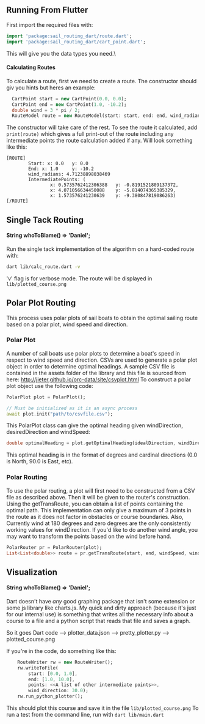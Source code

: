 ## Running From Flutter ##
First import the required files with:
```dart
import 'package:sail_routing_dart/route.dart';
import 'package:sail_routing_dart/cart_point.dart';
```
This will give you the data types you need.\\
#### Calculating Routes ####
To calculate a route, first we need to create a route. The constructor should giv you hints but heres an example:
```dart
  CartPoint start = new CartPoint(0.0, 0.0);
  CartPoint end = new CartPoint(1.0, -10.2);
  double wind = 3 * pi / 2;
  RouteModel route = new RouteModel(start: start, end: end, wind_radians: wind);
```
The constructor will take care of the rest. To see the route it calculated, add `print(route)` which gives a full print-out of the route including any intermediate points the route calculation added if any. Will look something like this:
```
[ROUTE]
        Start: x: 0.0   y: 0.0
        End: x: 1.0     y: -10.2
        wind_radians: 4.71238898038469
        IntermediatePoints: (
                x: 0.5735762412306388   y: -0.8191521809137372, 
                x: 4.071056634450088    y: -5.814074365385329, 
                x: 1.573576241230639    y: -9.380847819086263)
[/ROUTE]
```


## Single Tack Routing ##
#### String whoToBlame() => 'Daniel'; ####
Run the single tack implementation of the algorithm on a hard-coded route with:
```bash
dart lib/calc_route.dart -v
```
'v' flag is for verbose mode.
The route will be displayed in `lib/plotted_course.png`

## Polar Plot Routing ##
This process uses polar plots of sail boats to obtain the optimal sailing route based on a polar plot, wind speed and direction. 
### Polar Plot ###
A number of sail boats use polar plots to determine a boat's speed in respect to wind speed and direction. CSVs are used to generate a polar plot object in order to determine optimal headings. A sample CSV file is contained in the assets folder of the library and this file is sourced from here: http://jieter.github.io/orc-data/site/csvplot.html
To construct a polar plot object use the following code:
```dart
PolarPlot plot = PolarPlot();

// Must be initialized as it is an async process
await plot.init("path/to/csvfile.csv");
```
This PolarPlot class can give the optimal heading given windDirection, desiredDirection and windSpeed:
```dart
double optimalHeading = plot.getOptimalHeading(idealDirection, windDirection, windSpeed);
```
This optimal heading is in the format of degrees and cardinal directions (0.0 is North, 90.0 is East, etc).
### Polar Routing ###
To use the polar routing, a plot will first need to be constructed from a CSV file as described above. Then it will be given to the router's construction. Using the getTransRoute, you can obtain a list of points containing the optimal path. This implementation can only give a maximum of 3 points in the route as it does not factor in obstacles or course boundaries. Also, Currently wind at 180 degrees and zero degrees are the only consistently working values for windDirection. If you'd like to do another wind angle, you may want to transform the points based on the wind before hand. 
```dart
PolarRouter pr = PolarRouter(plot);
List<List<double>> route = pr.getTransRoute(start, end, windSpeed, windDirection);
```

## Visualization ##
#### String whoToBlame() => 'Daniel'; ####

Dart doesn't have *any* good graphing package that isn't some extension or some js library like charts.js.
My quick and dirty approach (because it's just for our internal use) is something that writes all the necessary info about a course to a file and a python script that reads that file and saves a graph. 

So it goes Dart code --> plotter_data.json --> pretty_plotter.py --> plotted_course.png

If you're in the code, do something like this:
```dart
    RouteWriter rw = new RouteWriter();
    rw.writeToFile(
        start: [0.0, 1.0], 
        end: [1.0, 10.0], 
        points: <<A list of other intermediate points>>,
        wind_direction: 30.0);
    rw.run_python_plotter();
```
This should plot this course and save it in the file `lib/plotted_course.png`
To run a test from the command line, run with `dart lib/main.dart`
